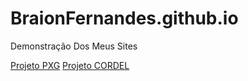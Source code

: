 # BraionFernandes.github.io
 Demonstração Dos Meus Sites

<a href="https://braionfernandes.github.io/PXG/PokeXGames.html">Projeto PXG</a>
<a href="https://braionfernandes.github.io/CORDEL/Principal.html">Projeto CORDEL</a>